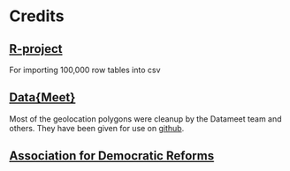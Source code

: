 # Credits

## [R-project](https://www.r-project.org/)
For importing 100,000 row tables into csv

## [Data{Meet}](http://datameet.org/)
Most of the geolocation polygons were cleanup by the Datameet team and others. They have been given for use on [github](https://github.com/datameet).

## [Association for Democratic Reforms](http://adrindia.org/)